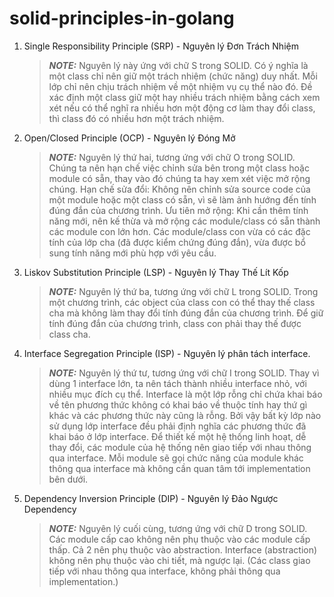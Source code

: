 # solid-principles-in-golang

1. Single Responsibility Principle (SRP) - Nguyên lý Đơn Trách Nhiệm
    > **_NOTE:_**  Nguyên lý này ứng với chữ S trong SOLID. Có ý nghĩa là một class chỉ nên giữ một trách nhiệm (chức năng) duy nhất. Mỗi lớp chỉ nên chịu trách nhiệm về một nhiệm vụ cụ thể nào đó. Đề xác định một class giữ một hay nhiều trách nhiệm bằng cách xem xét nếu có thể nghĩ ra nhiều hơn một động cơ làm thay đổi class, thì class đó có nhiều hơn một trách nhiệm.

2. Open/Closed Principle (OCP) -  Nguyên lý Đóng Mở
    > **_NOTE:_** Nguyên lý thứ hai, tương ứng với chữ O trong SOLID. Chúng ta nên hạn chế việc chỉnh sửa bên trong một class hoặc module có sẵn, thay vào đó chúng ta hay xem xét việc mở rộng chúng. Hạn chế sửa đổi: Không nên chỉnh sửa source code của một module hoặc một class có sẵn, vì sẽ làm ảnh hướng đến tính đúng đắn của chương trình. Ưu tiên mở rộng: Khi cần thêm tính năng mới, nên kế thừa và mở rộng các module/class có sẵn thành các module con lớn hơn. Các module/class con vừa có các đặc tính của lớp cha (đã được kiểm chứng đúng đắn), vừa được bổ sung tính năng mới phù hợp với yêu cầu.


3. Liskov Substitution Principle (LSP) - Nguyên lý Thay Thế Lít Kốp 
    > **_NOTE:_** Nguyên lý thứ ba, tương ứng với chữ L trong SOLID. Trong một chương trình, các object của class con có thể thay thế class cha mà không làm thay đổi tính đúng đắn của chương trình. Để giữ tính đúng đắn của chương trình, class con phải thay thế được class cha.

4. Interface Segregation Principle (ISP) - Nguyên lý phân tách interface.
    > **_NOTE:_**  Nguyên lý thứ tư, tương ứng với chữ I trong SOLID. Thay vì dùng 1 interface lớn, ta nên tách thành nhiều interface nhỏ, với nhiều mục đích cụ thể. Interface là một lớp rỗng chỉ chứa khai báo về tên phương thức không có khai báo về thuộc tính hay thứ gì khác và các phương thức này cũng là rỗng. Bởi vậy bất kỳ lớp nào sử dụng lớp interface đều phải định nghĩa các phương thức đã khai báo ở lớp interface. Để thiết kế một hệ thống linh hoạt, dễ thay đổi, các module của hệ thống nên giao tiếp với nhau thông qua interface. Mỗi module sẽ gọi chức năng của module khác thông qua interface mà không cần quan tâm tới implementation bên dưới.

5. Dependency Inversion Principle (DIP) - Nguyên lý Đảo Ngược Dependency
    > **_NOTE:_**  Nguyên lý cuối cùng, tương ứng với chữ D trong SOLID. Các module cấp cao không nên phụ thuộc vào các module cấp thấp. Cả 2 nên phụ thuộc vào abstraction. Interface (abstraction) không nên phụ thuộc vào chi tiết, mà ngược lại. (Các class giao tiếp với nhau thông qua interface, không phải thông qua implementation.)